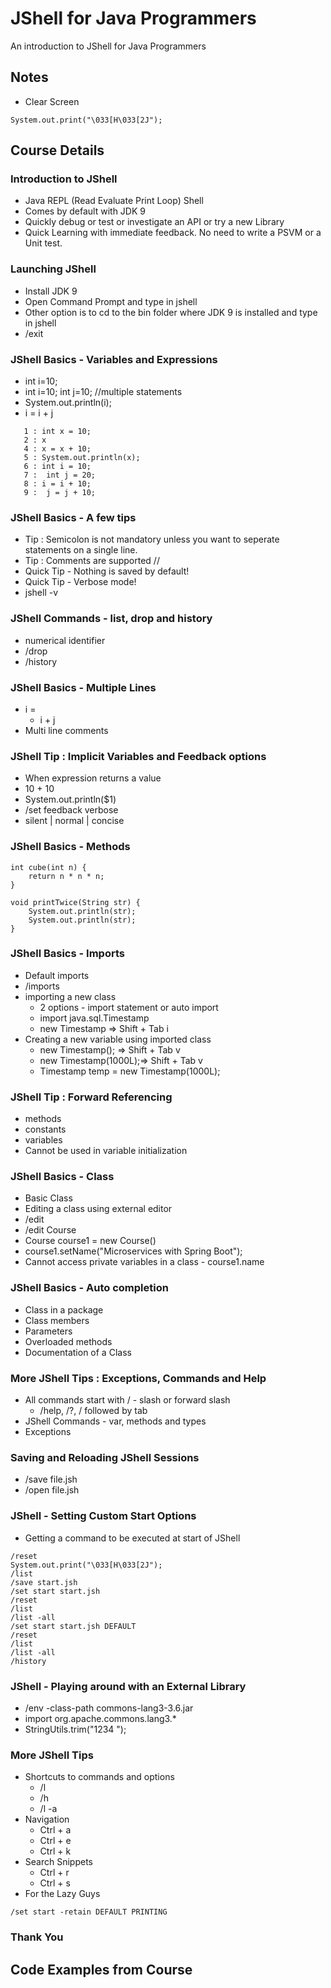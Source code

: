 # JShell for Java Programmers
An introduction to JShell for Java Programmers

## Notes

- Clear Screen

```
System.out.print("\033[H\033[2J");
```

## Course Details

### Introduction to JShell
- Java REPL (Read Evaluate Print Loop) Shell
- Comes by default with JDK 9
- Quickly debug or test or investigate an API or try a new Library
- Quick Learning with immediate feedback. No need to write a PSVM or a Unit test.

### Launching JShell
- Install JDK 9
- Open Command Prompt and type in jshell
- Other option is to cd to the bin folder where JDK 9 is installed and type in jshell
- /exit

### JShell Basics - Variables and Expressions
- int i=10;
- int i=10; int j=10; //multiple statements
- System.out.println(i);
- i = i + j

```
   1 : int x = 10;
   2 : x
   4 : x = x + 10;
   5 : System.out.println(x);
   6 : int i = 10;
   7 :  int j = 20;
   8 : i = i + 10;
   9 :  j = j + 10;
 ```
### JShell Basics - A few tips
- Tip : Semicolon is not mandatory unless you want to seperate statements on a single line.
- Tip : Comments are supported //
- Quick Tip - Nothing is saved by default!
- Quick Tip - Verbose mode! 
 - jshell -v

### JShell Commands - list, drop and history
 - numerical identifier
 - /drop
 - /history

### JShell Basics - Multiple Lines
- i = 
    -   i + j
- Multi line comments

### JShell Tip : Implicit Variables and Feedback options
- When expression returns a value
- 10 + 10
- System.out.println($1)
- /set feedback verbose
- silent | normal | concise


### JShell Basics - Methods

```
int cube(int n) {
    return n * n * n; 
}

void printTwice(String str) {
	System.out.println(str);
	System.out.println(str);
}
```

### JShell Basics - Imports
- Default imports
- /imports
- importing a new class 
  - 2 options - import statement or auto import
  - import java.sql.Timestamp
  - new Timestamp => Shift + Tab i
- Creating a new variable using imported class  
  - new Timestamp(); => Shift + Tab v
  - new Timestamp(1000L);=> Shift + Tab v
  - Timestamp temp = new Timestamp(1000L);

### JShell Tip : Forward Referencing
- methods
- constants
- variables
- Cannot be used in variable initialization

### JShell Basics - Class
- Basic Class
- Editing a class using external editor
- /edit
- /edit Course
- Course course1 = new Course()
- course1.setName("Microservices with Spring Boot");
- Cannot access private variables in a class - course1.name 

### JShell Basics - Auto completion
- Class in a package
- Class members
- Parameters
- Overloaded methods
- Documentation of a Class


### More JShell Tips : Exceptions, Commands and Help
- All commands start with / - slash or forward slash
   - /help, /?, / followed by tab
- JShell Commands - var, methods and types
- Exceptions


### Saving and Reloading JShell Sessions
- /save file.jsh
- /open file.jsh


### JShell - Setting Custom Start Options
- Getting a command to be executed at start of JShell
```
/reset
System.out.print("\033[H\033[2J");
/list
/save start.jsh
/set start start.jsh
/reset
/list
/list -all
/set start start.jsh DEFAULT
/reset
/list
/list -all
/history
```

### JShell - Playing around with an External Library
- /env -class-path commons-lang3-3.6.jar
- import org.apache.commons.lang3.*
- StringUtils.trim("1234 ");

### More JShell Tips 
 - Shortcuts to commands and options
   - /l
   - /h
   - /l -a
 - Navigation
   - Ctrl + a
   - Ctrl + e
   - Ctrl + k
 - Search Snippets
   - Ctrl + r
   - Ctrl + s
- For the Lazy Guys
```
/set start -retain DEFAULT PRINTING
```

### Thank You


## Code Examples from Course

